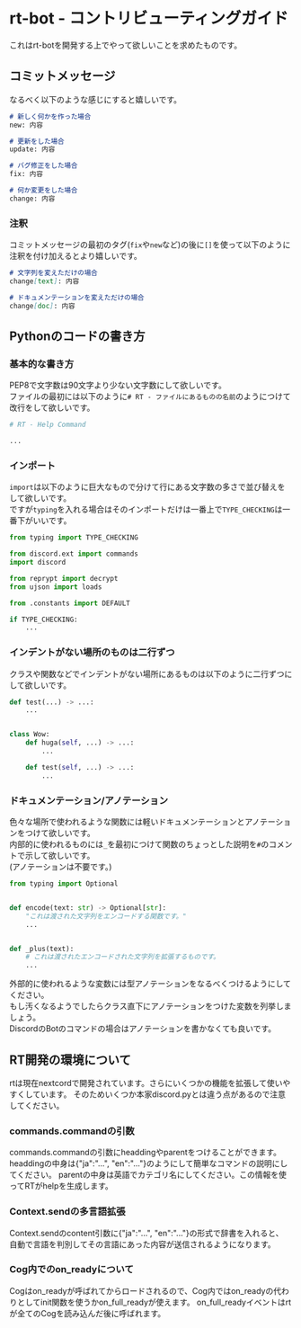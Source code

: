 # rt-bot - コントリビューティングガイド
これはrt-botを開発する上でやって欲しいことを求めたものです。

## コミットメッセージ
なるべく以下のような感じにすると嬉しいです。
```md
# 新しく何かを作った場合
new: 内容

# 更新をした場合
update: 内容

# バグ修正をした場合
fix: 内容

# 何か変更をした場合
change: 内容
```
### 注釈
コミットメッセージの最初のタグ(`fix`や`new`など)の後に`[]`を使って以下のように注釈を付け加えるとより嬉しいです。
```md
# 文字列を変えただけの場合
change[text]: 内容

# ドキュメンテーションを変えただけの場合
change[doc]: 内容
```

## Pythonのコードの書き方
### 基本的な書き方
PEP8で文字数は90文字より少ない文字数にして欲しいです。  
ファイルの最初には以下のように`# RT - ファイルにあるものの名前`のようにつけて改行をして欲しいです。
```python
# RT - Help Command

...
```
### インポート
`import`は以下のように巨大なもので分けて行にある文字数の多さで並び替えをして欲しいです。  
ですが`typing`を入れる場合はそのインポートだけは一番上で`TYPE_CHECKING`は一番下がいいです。
```python
from typing import TYPE_CHECKING

from discord.ext import commands
import discord

from reprypt import decrypt
from ujson import loads

from .constants import DEFAULT

if TYPE_CHECKING:
    ...
```
### インデントがない場所のものは二行ずつ
クラスや関数などでインデントがない場所にあるものは以下のように二行ずつにして欲しいです。
```python
def test(...) -> ...:
    ...


class Wow:
    def huga(self, ...) -> ...:
        ...

    def test(self, ...) -> ...:
        ...
```
### ドキュメンテーション/アノテーション
色々な場所で使われるような関数には軽いドキュメンテーションとアノテーションをつけて欲しいです。  
内部的に使われるものには`_`を最初につけて関数のちょっとした説明を`#`のコメントで示して欲しいです。  
(アノテーションは不要です。)
```python
from typing import Optional


def encode(text: str) -> Optional[str]:
    "これは渡された文字列をエンコードする関数です。"
    ...


def _plus(text):
    # これは渡されたエンコードされた文字列を拡張するものです。
    ...
```
外部的に使われるような変数には型アノテーションをなるべくつけるようにしてください。  
もし汚くなるようでしたらクラス直下にアノテーションをつけた変数を列挙しましょう。  
DiscordのBotのコマンドの場合はアノテーションを書かなくても良いです。

## RT開発の環境について
rtは現在nextcordで開発されています。さらにいくつかの機能を拡張して使いやすくしています。
そのためいくつか本家discord.pyとは違う点があるので注意してください。

### commands.commandの引数
commands.commandの引数にheaddingやparentをつけることができます。
headdingの中身は{"ja":"...", "en":"..."}のようにして簡単なコマンドの説明にしてください。
parentの中身は英語でカテゴリ名にしてください。この情報を使ってRTがhelpを生成します。

### Context.sendの多言語拡張
Context.sendのcontent引数に{"ja":"...", "en":"..."}の形式で辞書を入れると、
自動で言語を判別してその言語にあった内容が送信されるようになります。

### Cog内でのon_readyについて
Cogはon_readyが呼ばれてからロードされるので、Cog内ではon_readyの代わりとしてinit関数を使うかon_full_readyが使えます。
on_full_readyイベントはrtが全てのCogを読み込んだ後に呼ばれます。
